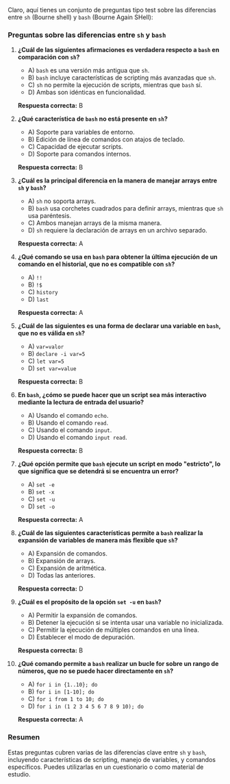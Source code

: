 Claro, aquí tienes un conjunto de preguntas tipo test sobre las diferencias entre `sh` (Bourne shell) y `bash` (Bourne Again SHell):

### Preguntas sobre las diferencias entre `sh` y `bash`

1. **¿Cuál de las siguientes afirmaciones es verdadera respecto a `bash` en comparación con `sh`?**
   - A) `bash` es una versión más antigua que `sh`.
   - B) `bash` incluye características de scripting más avanzadas que `sh`.
   - C) `sh` no permite la ejecución de scripts, mientras que `bash` sí.
   - D) Ambas son idénticas en funcionalidad.

   **Respuesta correcta:** B

2. **¿Qué característica de `bash` no está presente en `sh`?**
   - A) Soporte para variables de entorno.
   - B) Edición de línea de comandos con atajos de teclado.
   - C) Capacidad de ejecutar scripts.
   - D) Soporte para comandos internos.

   **Respuesta correcta:** B

3. **¿Cuál es la principal diferencia en la manera de manejar arrays entre `sh` y `bash`?**
   - A) `sh` no soporta arrays.
   - B) `bash` usa corchetes cuadrados para definir arrays, mientras que `sh` usa paréntesis.
   - C) Ambos manejan arrays de la misma manera.
   - D) `sh` requiere la declaración de arrays en un archivo separado.

   **Respuesta correcta:** A

4. **¿Qué comando se usa en `bash` para obtener la última ejecución de un comando en el historial, que no es compatible con `sh`?**
   - A) `!!`
   - B) `!$`
   - C) `history`
   - D) `last`

   **Respuesta correcta:** A

5. **¿Cuál de las siguientes es una forma de declarar una variable en `bash`, que no es válida en `sh`?**
   - A) `var=valor`
   - B) `declare -i var=5`
   - C) `let var=5`
   - D) `set var=value`

   **Respuesta correcta:** B

6. **En `bash`, ¿cómo se puede hacer que un script sea más interactivo mediante la lectura de entrada del usuario?**
   - A) Usando el comando `echo`.
   - B) Usando el comando `read`.
   - C) Usando el comando `input`.
   - D) Usando el comando `input read`.

   **Respuesta correcta:** B

7. **¿Qué opción permite que `bash` ejecute un script en modo "estricto", lo que significa que se detendrá si se encuentra un error?**
   - A) `set -e`
   - B) `set -x`
   - C) `set -u`
   - D) `set -o`

   **Respuesta correcta:** A

8. **¿Cuál de las siguientes características permite a `bash` realizar la expansión de variables de manera más flexible que `sh`?**
   - A) Expansión de comandos.
   - B) Expansión de arrays.
   - C) Expansión de aritmética.
   - D) Todas las anteriores.

   **Respuesta correcta:** D

9. **¿Cuál es el propósito de la opción `set -u` en `bash`?**
   - A) Permitir la expansión de comandos.
   - B) Detener la ejecución si se intenta usar una variable no inicializada.
   - C) Permitir la ejecución de múltiples comandos en una línea.
   - D) Establecer el modo de depuración.

   **Respuesta correcta:** B

10. **¿Qué comando permite a `bash` realizar un bucle for sobre un rango de números, que no se puede hacer directamente en `sh`?**
    - A) `for i in {1..10}; do`
    - B) `for i in [1-10]; do`
    - C) `for i from 1 to 10; do`
    - D) `for i in (1 2 3 4 5 6 7 8 9 10); do`

    **Respuesta correcta:** A

### Resumen

Estas preguntas cubren varias de las diferencias clave entre `sh` y `bash`, incluyendo características de scripting, manejo de variables, y comandos específicos. Puedes utilizarlas en un cuestionario o como material de estudio.